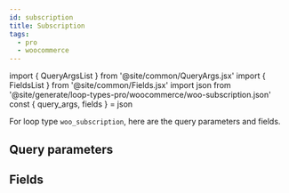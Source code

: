 ```yaml
---
id: subscription
title: Subscription
tags:
  - pro
  - woocommerce
---
```

import { QueryArgsList } from '@site/common/QueryArgs.jsx'
import { FieldsList } from '@site/common/Fields.jsx'
import json from '@site/generate/loop-types-pro/woocommerce/woo-subscription.json'
const { query_args, fields } = json

For loop type `woo_subscription`, here are the query parameters and fields.

## Query parameters

<QueryArgsList args={query_args} />

## Fields

<FieldsList fields={fields} />
